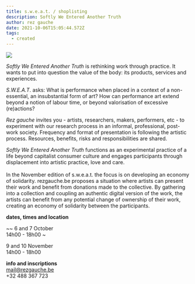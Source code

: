```yaml
---
title: s.w.e.a.t. / shoplisting
description: Softly We Entered Another Truth
author: rez gauche
date: 2021-10-06T15:05:44.572Z
tags:
  - created
---
```

![](/static/img/shoplisting-thing-01.jpg)

*Softly We Entered Another Truth* is rethinking work through practice. It wants to put into question the value of the body: its products, services and experiences.

*S.W.E.A.T*. asks: What is performance when placed in a context of a non-essential, an insubstantial form of art? How can performance art extend beyond a notion of labour time, or beyond valorisation of excessive (re)actions?

*Rez gauche* invites you - artists, researchers, makers, performers, etc - to experiment with our research process in an informal, professional, post-work society. Frequency and format of presentation is following the artistic process. Resources, benefits, risks and responsibilities are shared.

*Softly We Entered Another Truth* functions as an experimental practice of a life beyond capitalist consumer culture and engages participants through displacement into artistic practice, love and care.\
\
In the November edition of s.w.e.a.t. the focus is on developing an economy of solidarity. rezgauche.be proposes a situation where artists can present their work and benefit from donations made to the collective. By gathering into a collection and coupling an authentic digital version of the work, the artists can benefit from any potential change of ownership of their work, creating an economy of solidarity between the participants.



**dates, times and location**

~~ 6 and 7 October\
14h00 - 18h00 ~

9 and 10 November\
14h00 - 18h00

**info and inscriptions**\
mail@rezgauche.be\
+32 488 367 723